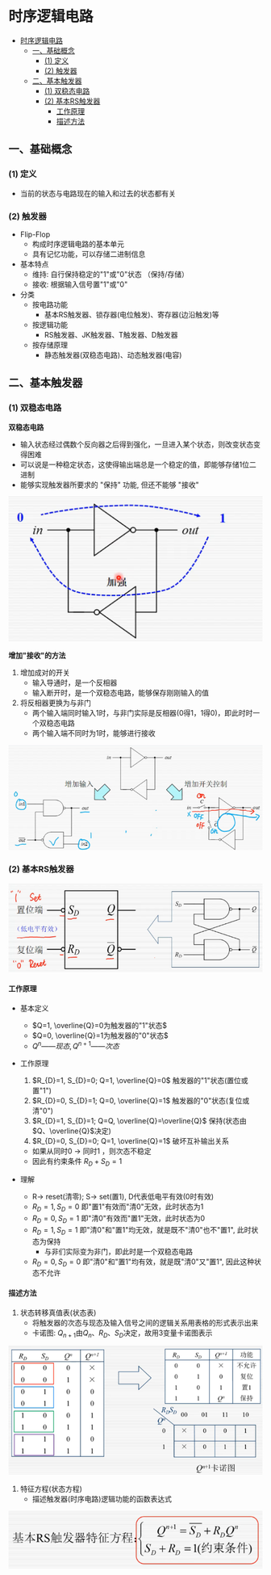 # 时序逻辑电路

- [时序逻辑电路](#时序逻辑电路)
  - [一、基础概念](#一基础概念)
    - [(1) 定义](#1-定义)
    - [(2) 触发器](#2-触发器)
  - [二、基本触发器](#二基本触发器)
    - [(1) 双稳态电路](#1-双稳态电路)
    - [(2) 基本RS触发器](#2-基本rs触发器)
      - [工作原理](#工作原理)
      - [描述方法](#描述方法)

## 一、基础概念

### (1) 定义

- 当前的状态与电路现在的输入和过去的状态都有关


### (2) 触发器

- Flip-Flop
  - 构成时序逻辑电路的基本单元
  - 具有记忆功能，可以存储二进制信息
- 基本特点
  - 维持: 自行保持稳定的"1"或"0"状态 （保持/存储）
  - 接收: 根据输入信号置"1"或"0"
- 分类
  - 按电路功能
    - 基本RS触发器、锁存器(电位触发)、寄存器(边沿触发)等
  - 按逻辑功能
    - RS触发器、JK触发器、T触发器、D触发器
  - 按存储原理
    - 静态触发器(双稳态电路)、动态触发器(电容)


## 二、基本触发器

### (1) 双稳态电路

**双稳态电路**

- 输入状态经过偶数个反向器之后得到强化，一旦进入某个状态，则改变状态变得困难
- 可以说是一种稳定状态，这使得输出端总是一个稳定的值，即能够存储1位二进制
- 能够实现触发器所要求的 "保持" 功能, 但还不能够 "接收"

![双稳态电路](./img/2022-03-05-13-52-53.png)

**增加"接收"的方法**

1. 增加成对的开关
   - 输入导通时，是一个反相器
   - 输入断开时，是一个双稳态电路，能够保存刚刚输入的值
2. 将反相器更换为与非门
   - 两个输入端同时输入1时，与非门实际是反相器(0得1，1得0)，即此时时一个双稳态电路
   - 两个输入端不同时为1时，能够进行接收

![增加接收](./img/2022-03-05-14-03-25.png)

### (2) 基本RS触发器

![RS触发器](./img/2022-03-05-14-09-06.png)

#### 工作原理

- 基本定义
  - $Q=1, \overline{Q}=0为触发器的"1"状态$
  - $Q=0, \overline{Q}=1为触发器的"0"状态$
  - $Q^{n} —— 现态, Q^{n+1} —— 次态$

- 工作原理
  1. $R_{D}=1, S_{D}=0; Q=1, \overline{Q}=0$ 触发器的"1"状态(置位或置"1")
  2. $R_{D}=0, S_{D}=1; Q=0, \overline{Q}=1$ 触发器的"0"状态(复位或清"0")
  3. $R_{D}=1, S_{D}=1; Q=Q, \overline{Q}=\overline{Q}$ 保持(状态由$Q、\overline{Q}$决定)
  4. $R_{D}=0, S_{D}=0; Q=1, \overline{Q}=1$ 破坏互补输出关系
    - 如果从同时0 -> 同时1 ，则次态不稳定
    - 因此有约束条件 $R_{D} + S_{D}=1$
- 理解
  - R-> reset(清零); S-> set(置1), D代表低电平有效(0时有效)
  - $R_{D}=1, S_{D}=0$ 即"置1"有效而"清0"无效，此时状态为1
  - $R_{D}=0, S_{D}=1$ 即"清0"有效而"置1"无效，此时状态为0
  - $R_{D}=1, S_{D}=1$ 即"清0"和"置1"均无效，就是既不"清0"也不"置1", 此时状态为保持
    - 与非们实际变为非门，即此时是一个双稳态电路
  - $R_{D}=0, S_{D}=0$ 即"清0"和"置1"均有效，就是既"清0"又"置1", 因此这种状态不允许

#### 描述方法

1. 状态转移真值表(状态表)
   - 将触发器的次态与现态及输入信号之间的逻辑关系用表格的形式表示出来
   - 卡诺图: $Q_{n+1}$由$Q_{n}、R_{D}、S_{D}$决定，故用3变量卡诺图表示

![状态转移真值表](./img/2022-03-05-19-18-24.png)

1. 特征方程(状态方程)
   - 描述触发器(时序电路)逻辑功能的函数表达式

![基本RS触发器特征方程](./img/2022-03-05-19-20-54.png)


